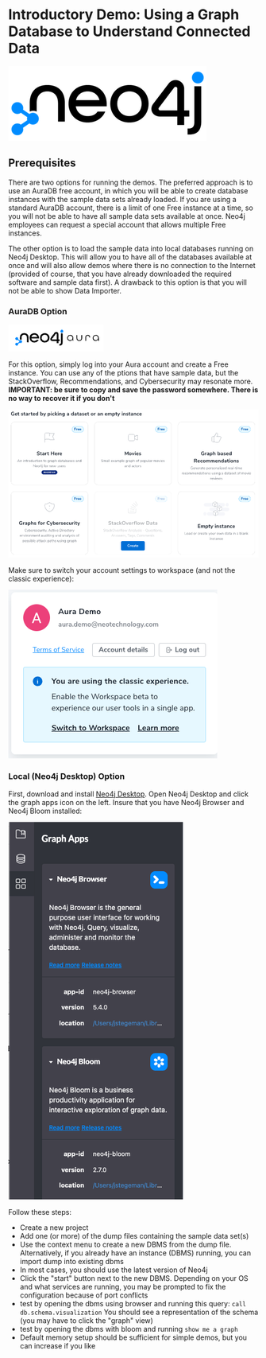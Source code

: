 # Introductory Demo: Using a Graph Database to Understand Connected Data

![image](https://github.com/neo4j-product-examples/db-introduction/blob/6e9dc235bb1d90fd26b2d715ea6ba2c45349cf24/img/neo4j.png)

## Prerequisites

There are two options for running the demos. The preferred approach is to use an AuraDB free account, in which you will be able to create database instances with the sample data sets already loaded. If you are using a standard AuraDB account, there is a limit of one Free instance at a time, so you will not be able to have all sample data sets available at once. Neo4j employees can request a special account that allows multiple Free instances.

The other option is to load the sample data into local databases running on Neo4j Desktop. This will allow you to have all of the databases available at once and will also allow demos where there is no connection to the Internet (provided of course, that you have already downloaded the required software and sample data first). A drawback to this option is that you will not be able to show Data Importer.

### AuraDB Option

![image](https://github.com/neo4j-product-examples/db-introduction/blob/9b8e2935c1900270c6dffa5dc281c91b6f39dc70/img/Aura.png)

For this option, simply log into your Aura account and create a Free instance. You can use any of the ptions that have sample data, but the StackOverflow, Recommendations, and Cybersecurity may resonate more. **IMPORTANT: be sure to copy and save the password somewhere. There is no way to recover it if you don't**

![image](https://github.com/neo4j-product-examples/db-introduction/blob/db82798953e370fedb277b1fd9979fdca1839c88/img/free-options.png)

Make sure to switch your account settings to workspace (and not the classic experience):

![image](https://github.com/neo4j-product-examples/db-introduction/blob/db82798953e370fedb277b1fd9979fdca1839c88/img/workspace-options.png)

### Local (Neo4j Desktop) Option

First, download and install [Neo4j Desktop](https://neo4j.com/download/). Open Neo4j Desktop and click the graph apps icon on the left. Insure that you have Neo4j Browser and Neo4j Bloom installed:

![image](https://github.com/neo4j-product-examples/db-introduction/blob/db82798953e370fedb277b1fd9979fdca1839c88/img/graph-apps.png)

Follow these steps:

- Create a new project
- Add one (or more) of the dump files containing the sample data set(s)
- Use the context menu to create a new DBMS from the dump file. Alternatively, if you already have an instance (DBMS) running, you can import dump into existing dbms
- In most cases, you should use the latest version of Neo4j
- Click the "start" button next to the new DBMS. Depending on your OS and what services are running, you may be prompted to fix the configuration because of port conflicts
- test by opening the dbms using browser and running this query: `call db.schema.visualization` You should see a representation of the schema (you may have to click the "graph" view)
- test by opening the dbms with bloom and running `show me a graph` 
- Default memory setup should be sufficient for simple demos, but you can increase if you like